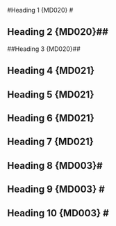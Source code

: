 #Heading 1 {MD020} #

## Heading 2 {MD020}##

##Heading 3 {MD020}##

##  Heading 4 {MD021} ##

## Heading 5 {MD021}  ##

##  Heading 6 {MD021}  ##

##   Heading 7 {MD021}   ##

## Heading 8 {MD003}\#

## Heading 9 {MD003} \#

## Heading 10 {MD003}  \#
